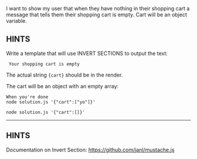 I want to show my user that when they have nothing in their shopping cart a message that tells them their shopping cart is empty.  Cart will be an object variable.

## HINTS

Write a template that will use INVERT SECTIONS to output the text:
 ```
  Your shopping cart is empty
 ```
The actual string `{cart}` should be in the render.

The cart will be an object with an empty array:
```
When you're done
node solution.js '{"cart":["yo"]}'

node solution.js '{"cart":[]}'
```
 ----------------------------------------------------------------------

 ## HINTS
 Documentation on Invert Section: https://github.com/janl/mustache.js
